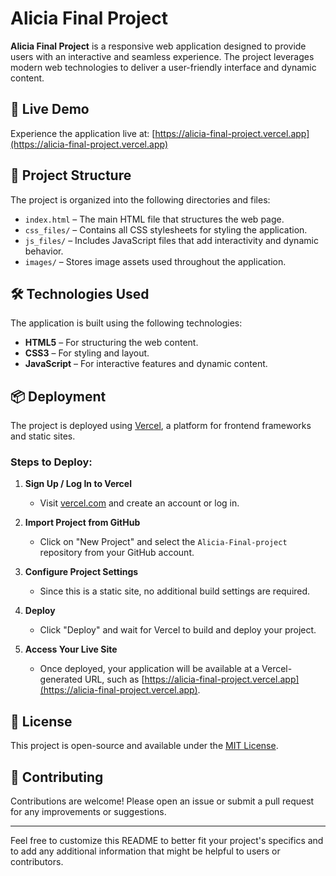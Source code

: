 # Alicia Final Project

**Alicia Final Project** is a responsive web application designed to provide users with an interactive and seamless experience. The project leverages modern web technologies to deliver a user-friendly interface and dynamic content.

## 🚀 Live Demo

Experience the application live at: [https://alicia-final-project.vercel.app](https://alicia-final-project.vercel.app)

## 📁 Project Structure

The project is organized into the following directories and files:

- `index.html` – The main HTML file that structures the web page.
- `css_files/` – Contains all CSS stylesheets for styling the application.
- `js_files/` – Includes JavaScript files that add interactivity and dynamic behavior.
- `images/` – Stores image assets used throughout the application.

## 🛠️ Technologies Used

The application is built using the following technologies:

- **HTML5** – For structuring the web content.
- **CSS3** – For styling and layout.
- **JavaScript** – For interactive features and dynamic content.

## 📦 Deployment

The project is deployed using [Vercel](https://vercel.com/), a platform for frontend frameworks and static sites.

### Steps to Deploy:

1. **Sign Up / Log In to Vercel**
   - Visit [vercel.com](https://vercel.com/) and create an account or log in.

2. **Import Project from GitHub**
   - Click on "New Project" and select the `Alicia-Final-project` repository from your GitHub account.

3. **Configure Project Settings**
   - Since this is a static site, no additional build settings are required.

4. **Deploy**
   - Click "Deploy" and wait for Vercel to build and deploy your project.

5. **Access Your Live Site**
   - Once deployed, your application will be available at a Vercel-generated URL, such as [https://alicia-final-project.vercel.app](https://alicia-final-project.vercel.app).

## 📄 License

This project is open-source and available under the [MIT License](LICENSE).

## 🤝 Contributing

Contributions are welcome! Please open an issue or submit a pull request for any improvements or suggestions.

---

Feel free to customize this README to better fit your project's specifics and to add any additional information that might be helpful to users or contributors.
